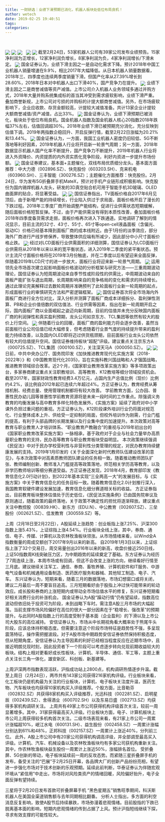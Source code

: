 ```yaml
---
title: 一财研选｜业绩下滑预期已消化，机器人板块处低位布局良机！
author: wetech
date: 2019-02-25 19:40:51
tags: 
categories: 
---
```

 
<!-- more -->
<img align="center" border="0" src="https://imgcdn.yicai.com/uppics/images/2019/02/71a21a1c4ffeb14fe6ccae15cf8c0b8b.jpg" />
<img align="center" border="0" src="https://imgcdn.yicai.com/uppics/images/2019/02/7241cdec5b7e3fd8f3c8eccffd1cfee9.jpg" />

<img align="center" border="0" src="https://imgcdn.yicai.com/uppics/images/2019/02/136414d9ecdc6a07bb9c8d0fd835ba4b.jpg" />
 
<img align="center" border="0" src="https://imgcdn.yicai.com/uppics/images/2019/02/46877f17052055e543708779b0f12167.jpg" />

<img align="center" border="0" src="https://imgcdn.yicai.com/uppics/images/2019/02/259829043022dc28807c7a647da8f1f1.jpg" />
截至2月24日，53家机器人公司有39家公司发布业绩预告。15家净利润为正增长，12家净利润负增长，8家净利润为负，4家净利润增长/下滑未定。
<img align="center" border="0" src="https://imgcdn.yicai.com/uppics/images/2019/02/2daf62385da64ecb84c7a6ded0345b44.jpg" />
国金证券认为，业绩下滑主因之一是自动化需求下降。预计2018年中国工业机器人销量增速在9.9%，相比2017年大幅降低。从日本机器人销量数据看，2018年三、四季度也连续两季度销量下滑。但国产化率从27.39%增长到28.60%，2018年日本对中机器人出口下滑40%，国产竞争力在提升。
<img align="center" border="0" src="https://imgcdn.yicai.com/uppics/images/2019/02/7b915852090a2e5f9899c135db2b0483.jpg" />
业绩下滑主因之二是商誉减值等资产减值。上市公司介入机器人业务领域多通过并购方式，2018年大量并购系统集成标的首当其冲受到需求疲软影响，业绩下滑严重。叠加商誉新规，上市公司对亏损的并购标的计提大额商誉减值。另外，在市场疲软影响下，企业应收款、存货金额较高，计提较大减值准备。共计13家企业计提较大额商誉减值/资产减值，占比33%。
<img align="center" border="0" src="https://imgcdn.yicai.com/uppics/images/2019/02/4ab35f7bbcf6ead7e58bae20ff1439ed.jpg" />
国金证券认为，业绩下滑预期已被消化，板块处于低位布局良机。国金机器人指数及国金机器人核心20指数2018年跌幅37%左右，估值回调超30%。2018年业绩下滑已被预期充分消化，充分反映到估值下调。2019年两指数企稳回升、开启反弹行情，截至2月22日涨幅为20.21%和13.44%。
<img align="center" border="0" src="https://imgcdn.yicai.com/uppics/images/2019/02/97e2c69e02bf3da566df2d36ec887150.jpg" />
国金证券认为，一方面，我国工业机器人密度仍旧较低、5G不断落地等利好因素，2019年机器人行业将开启新一轮景气周期；另一方面，2018年数据显示机器人国产化率不断提升，国产竞争力不断提升，2019年机器人行业将进入外资降价、内资提质的内外资实质化竞争阶段，利好内资进一步提升市场份额。
<img align="center" border="0" src="https://imgcdn.yicai.com/uppics/images/2019/02/000371c87bb8049872e2243403bbdce9.jpg" />
国金证券建议，基本面+主题催化，双线布局优质细分龙头。基本面方面推荐：中大力德（002896.SZ）、快克股份（603203.SH）、克来机电（603960.SH）、三丰智能（300276.SZ）；主题催化方面推荐：快克股份。2月24日，华为发布5G折叠屏手机MateX，预计对手机产业链形成积极影响。快克股份为国内锡焊机器人龙头，研发的3D真空贴合机可用于智能手机3D玻璃、OLED曲面屏的贴合，将显著受益。
<img align="center" border="0" src="https://imgcdn.yicai.com/uppics/images/2019/02/ac8409d00d4238b5bdc565fbc9aaffde.jpg" />

<img align="center" border="0" src="https://imgcdn.yicai.com/uppics/images/2019/02/2dc0e993b0867c89a884d01e5024d3ab.jpg" />
国信证券指出，TV面板价格自2017年6月见顶后，由于新增产能的持续增长，行业陷入供过于求局面，面板价格开启了漫长的下跌过程。2018年三季度厂商开始调整产能结构，促进行业供需状态短期缓解，随后面板价格短暂反弹。不过，由于产能供需没有得到本质性改善，叠加面板价格2018年四季度备货需求走弱，面板价格再次进入下跌通道。实地调研了解到的情况显示，目前主流的32寸、43寸、55寸、65寸等open-cell液晶面板（含偏光、驱动IC）价格已经基本降到面板厂商的成本线附近。由于1月份的淡季效应，部分海外厂商进行产线岁修保养，导致整体供应端有所减少，因此部分中小尺寸面板价格止跌。
<img align="center" border="0" src="https://imgcdn.yicai.com/uppics/images/2019/02/a7a494bdc796326c451d37ed297d726c.jpg" />
经过对LCD面板行业供需面积的详细测算，国信证券认为LCD面板行业供需将从2018年以来以来的宽平衡状态，进入2019年二季度的紧平衡状态。预计主流尺寸面板价格将在2019年3月份触底，并在二季度以后有望迎来全面反弹，伴随着2019年LCD尺寸的进一步放大，面板行业将迎来新一轮景气周期。
<img align="center" border="0" src="https://imgcdn.yicai.com/uppics/images/2019/02/ace0ff7e314213a99952a8d97cdcce11.jpg" />
运用领先全市场首次建立起影响面板价格波动的分析框架与研究方法——三重周期波动理论，国信证券认为短周期波动来自季节性或阶段性的供需比，中周期波动来自的面板产能扩张与退出周期，长周期影响来自的竞争格局的变化和需求的持续增长。通过此理论完美解释过去数轮周期并准确预判了此轮面板行业新一轮周期的起点，形成面板行业的审慎研究方法和严密逻辑框架。
<img align="center" border="0" src="https://imgcdn.yicai.com/uppics/images/2019/02/eccc0f0913156f083250ab09ee521335.jpg" />
国信证券首次将全市场海内外面板厂商进行全方位对比，深入分析并测算了面板厂商成本详细拆分、盈利弹性测算、PB和企业价值倍数的双估值法、行业供需等因素，指出在新一轮周期开启之际，国内面板厂商以全面崛起之姿迈向新周期，目前的估值并未充分反映国内面板厂商的利润弹性和真实盈利预期，龙头公司如京东方、TCL集团等依然有较大的股价上行空间。
<img align="center" border="0" src="https://imgcdn.yicai.com/uppics/images/2019/02/7d71e4e0bcd3929a282ad3488976dc17.jpg" />
伴随着行业的回暖，面板厂商的盈利能力将会逐步改善，虽然当前面板行业公司估值已经大幅修复，但考虑随着行业景气度的持续提升带来的盈利能力持续改善，以及国内OLED即将迈过供货瓶颈期，目前面板行业龙头公司依然有较大的估值提升空间。国信证券维持板块“超配”评级。建议重点关注京东方A（000725.SZ）、TCL集团（000100.SZ），关注深天马A（000050.SZ）。
<img align="center" border="0" src="https://imgcdn.yicai.com/uppics/images/2019/02/72e2867784f69b45dd6822eec806fa0b.jpg" />

<img align="center" border="0" src="https://imgcdn.yicai.com/uppics/images/2019/02/6497efcdcf63c0b815d5a6fa4d451f8c.jpg" />
日前，中共中央办公厅、国务院印发《加快推进教育现代化实施方案（2018-2022年）》和《中国教育现代化2035》，旨在实施科教兴国战略和人才强国战略，推进教育领域综合改革。近2个月，《国家职业教育改革实施方案》等多项政策出台，多家券商建议重点关注职教培训、高等教育、K12教培等细分领域投资机会。
截至2017年，国家财政性教育经费3.4万亿元，占国内生产总值比例（现价）比例约4.2%，该比例自2012年起已连续六年超过4%。方正证券认为，教育经费从筹措机制、经费总量、使用管理机制都将有较大改善。
学前教育方面，公办园、普惠性民办幼儿园等普惠性学前教育资源将是未来一段时间的工作重点。除强调义务教育的均衡发展与高中教育多样化特色发展外，《实施方案》延续了政府对中小学课外负担过重问题的重视。方正证券认为，K12阶段课外培训行业仍将面对规范化、行业整体成本上升、供给受一定抑制的局面，但校外培训作为刚需，行业门槛的提高，有利于头部品牌的长期发展以及行业集中度的加速提升。本次政策对高等教育与职业教育人才培训体系、“职业教育产教融合”的重视与2019年初出台的《国家职业教育改革实施方案》一脉相承，基于政府对于企业与社会力量举办高质量职业教育的支持，民办高等教育与职业教育板块受益明显。
本次政策继续强调《民促法》中对于民办学校营利性与非营利性分类管理的规定，对民办教育持续健康发展的支持。2019年1月印发的《关于全面深化新时代教师队伍建设改革的意见》，与本次政策中对高素质教师团队建设的任务相一致。随着推动教师团队扩张、教师编制创新、教师准入门槛提高等政策落地，师范相关学历高等教育，以及非学历教师培训等细分赛道受益。方正证券还发现，2018年4月，教育部印发《教育信息化2.0行动计划》，到2022年基本实现“三全两高一大”的发展目标，与《实施方案》中关于教育信息化的任务目标一致。随着教育信息化2.0计划推行深入，我国教育软硬件建设发展加速，教育信息化细分赛道相关标的收益。
方正证券指出，目前教育板块整体估值处于历史低位，《民促法实施条例》已由国务院审议及原则通过，随着政策的最终落地，关于政策不确定性的担忧将逐渐释放。建议重点关注中教控股（00839.HK）、新东方（EDU.N）、中公教育（002607.SZ）、三垒股份（002621.SZ）、佳发教育（300559.SZ）等。

上周（2月18日至2月22日），A股延续上涨趋势：创业板指上涨7.25%、沪深300指数上涨5.43%，上证综指上涨4.54%。行业板块全线上涨，其中，券商、通信、电子、传媒、计算机以及农林牧渔板块领涨。从市场情绪来看，以Wind全A指数衡量的周成交额创下2017年9月以来的新高。
自2019年1月3日以来，上证综指上涨了32个交易日，周交易量创出2016年以来的新高，收盘价接近250日线，上证50指数周K线突破压力区，为中期趋势的延续奠定了基础。东方证券认为经历了7周连续上涨，本周市场或有回调，但这不会改变上涨的方向，继续看好行情至三月底。建议继续关注军工、通信、券商、畜牧养殖、计算机软件和IT服务、中游电气设备和机械通用设备制造、医药医疗服务和器械、其他轻工制造、电子、汽车。
东兴证券认为，短期来看，随着三月的数据落地，市场幻想窗口或将关闭，建议二月最后一周不要盲目追高。三月短期看好由于股指上冲过快可能带来的轮动效应。成长股和券商的上涨短期内或带动全市场估值水平的修复，东兴证券短期看好相关消费行业的补涨机会。
国金证券认为A股“躁动行情”仍有望延续，指数高位波动但依旧处于投资可为阶段，未到战略下车时。需注意A股三月市场的大幅起落。当前支撑市场风险偏好在高位的很大一部分因素在于“稳增长、强改革”的预期提升。与此同时A股指数上行的高度受制于基本面（企业盈利）的下滑以及上市公司大股东的高位减持。
安信证券认为，市场从中长期视角看大概率处于熊尾牛头阶段，应该总体持积极态度。但需要注意这个阶段市场特征是趋势性不强，多呈现震荡特征，操作需把握波段。对于A股市场中期趋势安信证券依然保持积极态度，但从短期角度，安信证券认为主导因素的利好已经相当程度反应在近期市场中，且接近明朗兑现时刻，因此投资者下一个阶段可以考虑逐步转向兑现前期收益较大的板块。结构上相对更看好成长性板块，计算机、半导体、通信、军工等，主题上重点关注长三角一体化，雄安新区、科创板、新基建等。

上周沪深两市指数表现活跃，沪指成功站上2800点，机构调研热情逐步升温。截至上周日（2月24日），两市共有143家公司获得216家机构评级。行业板块来看，化工板块仍是机构最为关注的行业板块，计算机、电子板块关注度升温，医药生物、汽车板块也均获得10家机构买入评级推荐。个股方面，比音勒芬（002832.SZ）共获得8家机构买入评级推荐，光迅科技（002281.SZ）、启明星辰（002439.SZ）、舍得酒业（600702.SH）以及东易日盛（002713.SZ）均获得多家机构调研关注。
上周共有49家上市公司获得机构评级首次关注，较前一周显著增多。其中，31家获得最高买入评级。行业板块方面，电子、计算机板块上市公司上周获得较多机构首次关注。二级市场表现来看，有21家上市公司一周累计涨幅超10%，岷江水电（600131.SH）、益生股份（002458.SZ）一周累计涨幅分别达到61%和48%，正邦科技（002157.SZ）一周累计上涨近40%，分列前三位。
此外，A股上市公司中有20家公司获得机构调高评级，并全部调至最高买入评级。计算机、汽车、机械设备以及农林牧渔板块均有多家公司获机构重新关注。其中，作农林牧渔板块益生股份一周累计上涨近50%，涨幅排名首位。
受折叠屏、5G创新的带动，电子板块延续前一周的反攻态势。而紧随三星折叠屏手机的发布，备受关注的“巴展”于2月25日开幕，各品牌大厂的创新产品纷纷亮相，有望进一步强化市场对于技术创新的乐观预期。延续此前判断，华泰证券认为伴随宏观环境从“紧信用”中走出，市场将对风险类资产的情绪回暖，风险偏好抬升，电子全面反弹有望持续。
 
 
 
 
三星将于2月20日发布首款可折叠屏幕手机
“黑色星期五”销售旺季期间，科沃斯机器人在美国全渠道销售额与去年同期相比翻番。
分析人士指出，多方面的利空消息反复影响，致使A股节后持续暴跌，市场弥漫着悲观情绪。目前股指的下跌已脱离基本面的影响，短期内悲观情绪的传到占据了上风。预计沪指短线继续下探，寻求有效支撑的可能性较大。
